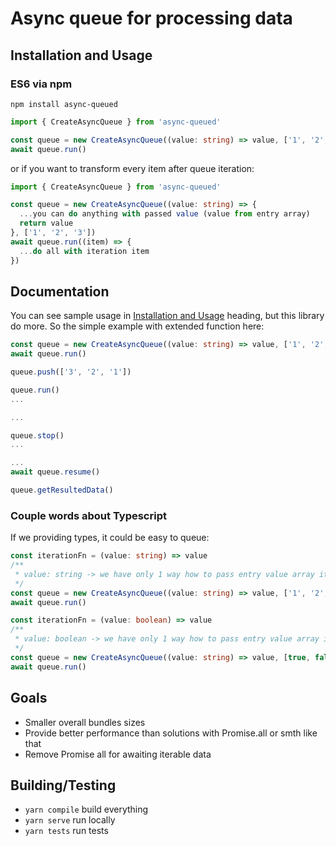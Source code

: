 # Async queue for processing data

## Installation and Usage

### ES6 via npm

```shell
npm install async-queued
```

```ts
import { CreateAsyncQueue } from 'async-queued'

const queue = new CreateAsyncQueue((value: string) => value, ['1', '2', '3'])
await queue.run()
```

or if you want to transform every item after queue iteration:

```ts
import { CreateAsyncQueue } from 'async-queued'

const queue = new CreateAsyncQueue((value: string) => {
  ...you can do anything with passed value (value from entry array)
  return value
}, ['1', '2', '3'])
await queue.run((item) => {
  ...do all with iteration item
})
```

## Documentation

You can see sample usage in [Installation and Usage](#installation-and-usage) heading, but this library do more.
So the simple example with extended function here:

```ts
const queue = new CreateAsyncQueue((value: string) => value, ['1', '2', '3'])
await queue.run()

queue.push(['3', '2', '1'])

queue.run()
...

...

queue.stop()
...

...
await queue.resume()

queue.getResultedData()
```

### Couple words about Typescript

If we providing types, it could be easy to queue:

```ts
const iterationFn = (value: string) => value
/**
 * value: string -> we have only 1 way how to pass entry value array it is a Array<string>
 */
const queue = new CreateAsyncQueue((value: string) => value, ['1', '2', '3'])
await queue.run()
```

```ts
const iterationFn = (value: boolean) => value
/**
 * value: boolean -> we have only 1 way how to pass entry value array it is a Array<boolean>
 */
const queue = new CreateAsyncQueue((value: string) => value, [true, false])
await queue.run()
```

## Goals

- Smaller overall bundles sizes
- Provide better performance than solutions with Promise.all or smth like that
- Remove Promise all for awaiting iterable data

## Building/Testing

- `yarn compile` build everything
- `yarn serve` run locally
- `yarn tests` run tests
